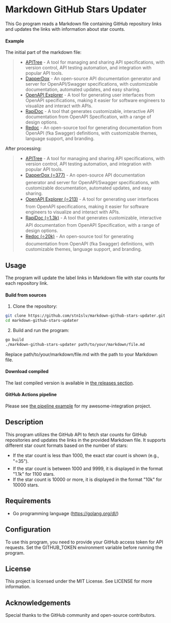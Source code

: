 # Markdown GitHub Stars Updater

This Go program reads a Markdown file containing GitHub repository links and updates the links with information about star counts. 

#### Example
The initial part of the markdown file:
>- [APITree](https://www.apitree.com/) - A tool for managing and sharing API specifications, with version control, API testing automation, and integration with popular API tools.
>- [DapperDox](https://github.com/DapperDox/dapperdox) - An open-source API documentation generator and server for OpenAPI/Swagger specifications, with customizable documentation, automated updates, and easy sharing.
>- [OpenAPI Explorer](https://github.com/Rhosys/openapi-explorer) - A tool for generating user interfaces from OpenAPI specifications, making it easier for software engineers to visualize and interact with APIs.
>- [RapiDoc](https://github.com/rapi-doc/RapiDoc) - A tool that generates customizable, interactive API documentation from OpenAPI Specification, with a range of design options.
>- [Redoc](https://github.com/Redocly/redoc) - An open-source tool for generating documentation from OpenAPI (fka Swagger) definitions, with customizable themes, language support, and branding.

After processing:
>- [APITree](https://www.apitree.com/) - A tool for managing and sharing API specifications, with version control, API testing automation, and integration with popular API tools.
>- [DapperDox (⭐377)](https://github.com/DapperDox/dapperdox) - An open-source API documentation generator and server for OpenAPI/Swagger specifications, with customizable documentation, automated updates, and easy sharing.
>- [OpenAPI Explorer (⭐213)](https://github.com/Rhosys/openapi-explorer) - A tool for generating user interfaces from OpenAPI specifications, making it easier for software engineers to visualize and interact with APIs.
>- [RapiDoc (⭐1.3k)](https://github.com/rapi-doc/RapiDoc) - A tool that generates customizable, interactive API documentation from OpenAPI Specification, with a range of design options.
>- [Redoc (⭐20k)](https://github.com/Redocly/redoc) - An open-source tool for generating documentation from OpenAPI (fka Swagger) definitions, with customizable themes, language support, and branding.

## Usage
The program will update the label links in Markdown file with star counts for each repository link.
#### Build from sources

1. Clone the repository:
```sh
git clone https://github.com/stn1slv/markdown-github-stars-updater.git
cd markdown-github-stars-updater
```

2. Build and run the program:
```sh
go build
./markdown-github-stars-updater path/to/your/markdown/file.md
 ```
Replace path/to/your/markdown/file.md with the path to your Markdown file.

#### Download compiled

The last compiled version is available in [the releases section](https://github.com/stn1slv/markdown-github-stars-updater/releases/latest).

#### GitHub Actions pipeline

Please see [the pipeline example](https://github.com/stn1slv/awesome-integration/blob/main/.github/workflows/github-stars.yml) for my awesome-integration project.

## Description
This program utilizes the GitHub API to fetch star counts for GitHub repositories and updates the links in the provided Markdown file. It supports different star count formats based on the number of stars:

- If the star count is less than 1000, the exact star count is shown (e.g., "⭐35").
- If the star count is between 1000 and 9999, it is displayed in the format "1.1k" for 1100 stars.
- If the star count is 10000 or more, it is displayed in the format "10k" for 10000 stars.
## Requirements
- Go programming language (https://golang.org/dl/)
## Configuration
To use this program, you need to provide your GitHub access token for API requests. Set the GITHUB_TOKEN environment variable before running the program.

## License
This project is licensed under the MIT License. See LICENSE for more information.

## Acknowledgements
Special thanks to the GitHub community and open-source contributors.
